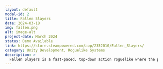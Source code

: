 ```yaml
---
layout: default
modal-id: 2
title: Fallen Slayers
date: 2024-03-18
img: fallen.png
alt: image-alt
project-date: March 2024
status: Demo Available
link: https://store.steampowered.com/app/2352010/Fallen_Slayers/
category: Unity Development, Roguelike Systems
description: >
  Fallen Slayers is a fast-paced, top-down action roguelike where the player controls a fallen hero bound to dark patrons. Ludomancer Studio designed the core gameplay loop, procedural enemy spawning, and customizable upgrade trees. We implemented a modular stat system tied to soul, patron, and pact combinations—each changing gameplay outcomes. The game includes five distinct factions, each with custom enemy behaviors, as well as boss fights, area-of-effect abilities, conditional curses, and progression rewards using persistent currencies.
---
```


